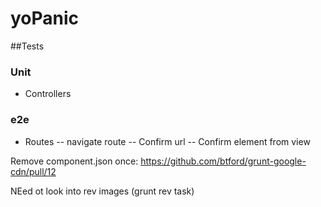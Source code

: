 # yoPanic

##Tests

### Unit

- Controllers


### e2e

- Routes
-- navigate route
-- Confirm url
-- Confirm element from view

Remove component.json once:
https://github.com/btford/grunt-google-cdn/pull/12



NEed ot look into rev images (grunt rev task)